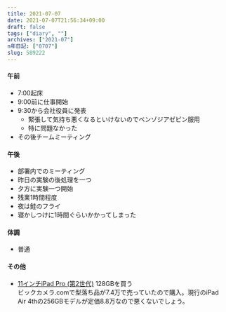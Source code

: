 ```yaml
---
title: 2021-07-07
date: 2021-07-07T21:56:34+09:00
draft: false
tags: ["diary", ""]
archives: ["2021-07"]
n年日記: ["0707"]
slug: 589222
---
```

#### 午前
- 7:00起床
- 9:00前に仕事開始
- 9:30から会社役員に発表
  - 緊張して気持ち悪くなるといけないのでベンゾジアゼピン服用
  - 特に問題なかった
- その後チームミーティング
#### 午後
- 部署内でのミーティング
- 昨日の実験の後処理を一つ
- 夕方に実験一つ開始
- 残業1時間程度
- 夜は鮭のフライ
- 寝かしつけに1時間ぐらいかかってしまった
#### 体調
- 普通
#### その他
- [11インチiPad Pro (第2世代)](https://ja.wikipedia.org/wiki/11%E3%82%A4%E3%83%B3%E3%83%81iPad_Pro_(%E7%AC%AC2%E4%B8%96%E4%BB%A3)) 128GBを買う  
ビックカメラ.comで型落ち品が7.4万で売っていたので購入。現行のiPad Air 4thの256GBモデルが定価8.8万なので悪くないでしょう。